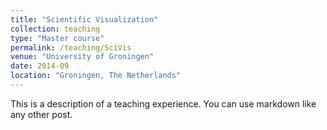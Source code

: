 ```yaml
---
title: "Scientific Visualization"
collection: teaching
type: "Master course"
permalink: /teaching/SciVis
venue: "University of Groningen"
date: 2014-09
location: "Groningen, The Netherlands"
---
```


This is a description of a teaching experience. You can use markdown like any other post.
